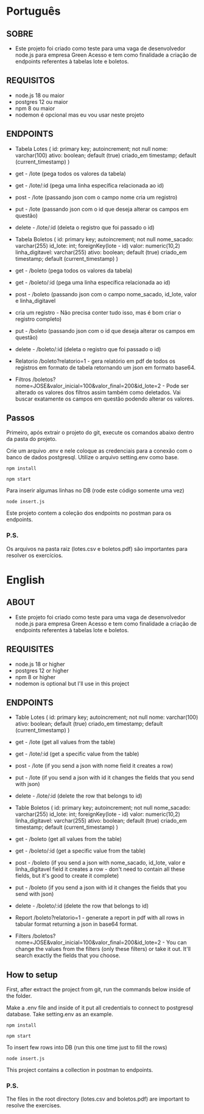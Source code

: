 # Português

## SOBRE

- Este projeto foi criado como teste para uma vaga de desenvolvedor node.js para empresa Green Acesso e tem como finalidade a criação de endpoints referentes à tabelas lote e boletos.

## REQUISITOS

- node.js 18 ou maior
- postgres 12 ou maior
- npm 8 ou maior
- nodemon é opcional mas eu vou usar neste projeto

## ENDPOINTS

- Tabela Lotes (
  id: primary key; autoincrement; not null
  nome: varchar(100)
  ativo: boolean; default (true)
  criado_em timestamp; default (current_timestamp)
  )
- get - /lote (pega todos os valores da tabela)
- get - /lote/:id (pega uma linha específica relacionada ao id)
- post - /lote (passando json com o campo nome cria um registro)
- put - /lote (passando json com o id que deseja alterar os campos em questão)
- delete - /lote/:id (deleta o registro que foi passado o id)

- Tabela Boletos (
  id: primary key; autoincrement; not null
  nome_sacado: varchar(255)
  id_lote: int; foreignKey(lote - id)
  valor: numeric(10,2)
  linha_digitavel: varchar(255)
  ativo: boolean; default (true)
  criado_em timestamp; default (current_timestamp)
  )
- get - /boleto (pega todos os valores da tabela)
- get - /boleto/:id (pega uma linha específica relacionada ao id)
- post - /boleto (passando json com o campo nome_sacado, id_lote, valor e linha_digitavel
- cria um registro - Não precisa conter tudo isso, mas é bom criar o registro completo)
- put - /boleto (passando json com o id que deseja alterar os campos em questão)
- delete - /boleto/:id (deleta o registro que foi passado o id)

- Relatorio
  /boleto?relatorio=1 - gera relatório em pdf de todos os registros em formato de tabela retornando um json em formato base64.

- Filtros
  /boletos?nome=JOSE&valor_inicial=100&valor_final=200&id_lote=2 - Pode ser alterado os valores dos filtros assim também como deletados. Vai buscar exatamente os campos em questão podendo alterar os valores.

## Passos

Primeiro, após extrair o projeto do git, execute os comandos abaixo dentro da pasta do projeto.

Crie um arquivo .env e nele coloque as credenciais para a conexão com o banco de dados postgresql. Utilize o arquivo setting.env como base.

```
npm install
```

```
npm start
```

Para inserir algumas linhas no DB (rode este código somente uma vez)

```
node insert.js
```

Este projeto contem a coleção dos endpoints no postman para os endpoints.

### P.S.

Os arquivos na pasta raiz (lotes.csv e boletos.pdf) são importantes para resolver os exercícios.

# English

## ABOUT

- Este projeto foi criado como teste para uma vaga de desenvolvedor node.js para empresa Green Acesso e tem como finalidade a criação de endpoints referentes à tabelas lote e boletos.

## REQUISITES

- node.js 18 or higher
- postgres 12 or higher
- npm 8 or higher
- nodemon is optional but I'll use in this project

## ENDPOINTS

- Table Lotes (
  id: primary key; autoincrement; not null
  nome: varchar(100)
  ativo: boolean; default (true)
  criado_em timestamp; default (current_timestamp)
  )
- get - /lote (get all values from the table)
- get - /lote/:id (get a specific value from the table)
- post - /lote (if you send a json with nome field it creates a row)
- put - /lote (if you send a json with id it changes the fields that you send with json)
- delete - /lote/:id (delete the row that belongs to id)

- Table Boletos (
  id: primary key; autoincrement; not null
  nome_sacado: varchar(255)
  id_lote: int; foreignKey(lote - id)
  valor: numeric(10,2)
  linha_digitavel: varchar(255)
  ativo: boolean; default (true)
  criado_em timestamp; default (current_timestamp)
  )

- get - /boleto (get all values from the table)
- get - /boleto/:id (get a specific value from the table)
- post - /boleto (if you send a json with nome_sacado, id_lote, valor e linha_digitavel field it creates a row - don't need to contain all these fields, but it's good to create it complete)
- put - /boleto (if you send a json with id it changes the fields that you send with json)
- delete - /boleto/:id (delete the row that belongs to id)

- Report
  /boleto?relatorio=1 - generate a report in pdf with all rows in tabular format returning a json in base64 format.

- Filters
  /boletos?nome=JOSE&valor_inicial=100&valor_final=200&id_lote=2 - You can change the values from the filters (only these filters) or take it out. It'll search exactly the fields that you choose.

## How to setup

First, after extract the project from git, run the commands below inside of the folder.

Make a .env file and inside of it put all credentials to connect to postgresql database. Take setting.env as an example.

```
npm install
```

```
npm start
```

To insert few rows into DB (run this one time just to fill the rows)

```
node insert.js
```

This project contains a collection in postman to endpoints.

### P.S.

The files in the root directory (lotes.csv and boletos.pdf) are important to resolve the exercises.
